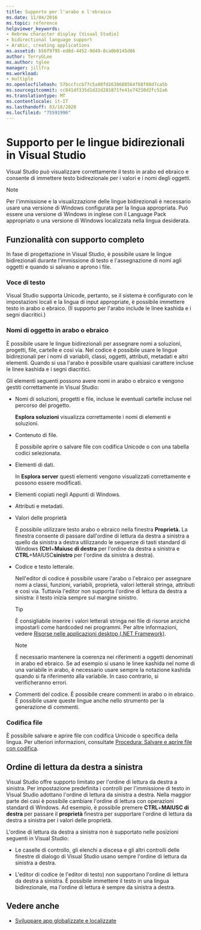 ```yaml
---
title: Supporto per l'arabo e l'ebraico
ms.date: 11/04/2016
ms.topic: reference
helpviewer_keywords:
- Hebrew character display [Visual Studio]
- bidirectional language support
- Arabic, creating applications
ms.assetid: b56f9795-ed8d-4452-9d49-8ca0b0145d86
author: TerryGLee
ms.author: tglee
manager: jillfra
ms.workload:
- multiple
ms.openlocfilehash: 57bccfccb77c5a80fd2630680564f88f08d7ca5b
ms.sourcegitcommit: cc841df335d1d22d281871fe41e74238d2fc52a6
ms.translationtype: MT
ms.contentlocale: it-IT
ms.lasthandoff: 03/18/2020
ms.locfileid: "75591996"
---
```

# <a name="support-for-bidirectional-languages-in-visual-studio"></a>Supporto per le lingue bidirezionali in Visual Studio

Visual Studio può visualizzare correttamente il testo in arabo ed ebraico e consente di immettere testo bidirezionale per i valori e i nomi degli oggetti.

> [!NOTE]
> Per l'immissione e la visualizzazione delle lingue bidirezionali è necessario usare una versione di Windows configurata per la lingua appropriata. Può essere una versione di Windows in inglese con il Language Pack appropriato o una versione di Windows localizzata nella lingua desiderata.

## <a name="fully-supported-features"></a>Funzionalità con supporto completo

In fase di progettazione in Visual Studio, è possibile usare le lingue bidirezionali durante l'immissione di testo e l'assegnazione di nomi agli oggetti e quando si salvano e aprono i file.

### <a name="text-entry"></a>Voce di testo

Visual Studio supporta Unicode, pertanto, se il sistema è configurato con le impostazioni locali e la lingua di input appropriate, è possibile immettere testo in arabo o ebraico. (Il supporto per l'arabo include le linee kashida e i segni diacritici.)

### <a name="arabic-or-hebrew-object-names"></a>Nomi di oggetto in arabo o ebraico

È possibile usare le lingue bidirezionali per assegnare nomi a soluzioni, progetti, file, cartelle e così via. Nel codice è possibile usare le lingue bidirezionali per i nomi di variabili, classi, oggetti, attributi, metadati e altri elementi. Quando si usa l'arabo è possibile usare qualsiasi carattere incluse le linee kashida e i segni diacritici.

Gli elementi seguenti possono avere nomi in arabo o ebraico e vengono gestiti correttamente in Visual Studio:

- Nomi di soluzioni, progetti e file, incluse le eventuali cartelle incluse nel percorso del progetto.

   **Esplora soluzioni** visualizza correttamente i nomi di elementi e soluzioni.

- Contenuto di file.

   È possibile aprire o salvare file con codifica Unicode o con una tabella codici selezionata.

- Elementi di dati.

   In **Esplora server** questi elementi vengono visualizzati correttamente e possono essere modificati.

- Elementi copiati negli Appunti di Windows.

- Attributi e metadati.

- Valori delle proprietà

   È possibile utilizzare testo arabo o ebraico nella finestra **Proprietà.** La finestra consente di passare dall'ordine di lettura da destra a sinistra a quello da sinistra a destra utilizzando le sequenze di tasti standard di Windows **(Ctrl**+**Maiusc di destra** per l'ordine da destra a sinistra e **CTRL**+MAIUSC**sinistro** per l'ordine da sinistra a destra).

- Codice e testo letterale.

   Nell'editor di codice è possibile usare l'arabo o l'ebraico per assegnare nomi a classi, funzioni, variabili, proprietà, valori letterali stringa, attributi e così via. Tuttavia l'editor non supporta l'ordine di lettura da destra a sinistra: il testo inizia sempre sul margine sinistro.

   > [!TIP]
   > È consigliabile inserire i valori letterali stringa nei file di risorse anziché impostarli come hardcoded nei programmi. Per altre informazioni, vedere [Risorse nelle applicazioni desktop (.NET Framework)](/dotnet/framework/resources/index).

   > [!NOTE]
   > È necessario mantenere la coerenza nei riferimenti a oggetti denominati in arabo ed ebraico. Se ad esempio si usano le linee kashida nel nome di una variabile in arabo, è necessario usare sempre la notazione kashida quando si fa riferimento alla variabile. In caso contrario, si verificheranno errori.

- Commenti del codice. È possibile creare commenti in arabo o in ebraico. È possibile usare queste lingue anche nello strumento per la generazione di commenti.

### <a name="file-encoding"></a>Codifica file

È possibile salvare e aprire file con codifica Unicode o specifica della lingua. Per ulteriori informazioni, consultate [Procedura: Salvare e aprire file con codifica](../ide/how-to-save-and-open-files-with-encoding.md).

## <a name="right-to-left-reading-order"></a>Ordine di lettura da destra a sinistra

Visual Studio offre supporto limitato per l'ordine di lettura da destra a sinistra. Per impostazione predefinita i controlli per l'immissione di testo in Visual Studio adottano l'ordine di lettura da sinistra a destra. Nella maggior parte dei casi è possibile cambiare l'ordine di lettura con operazioni standard di Windows. Ad esempio, è possibile premere **CTRL**+**MAIUSC di destra** per passare il **proprietà** finestra per supportare l'ordine di lettura da destra a sinistra per i valori delle proprietà.

L'ordine di lettura da destra a sinistra non è supportato nelle posizioni seguenti in Visual Studio:

- Le caselle di controllo, gli elenchi a discesa e gli altri controlli delle finestre di dialogo di Visual Studio usano sempre l'ordine di lettura da sinistra a destra.

- L'editor di codice (e l'editor di testo) non supportano l'ordine di lettura da destra a sinistra. È possibile immettere il testo in una lingua bidirezionale, ma l'ordine di lettura è sempre da sinistra a destra.

## <a name="see-also"></a>Vedere anche

- [Sviluppare app globalizzate e localizzate](globalizing-and-localizing-applications.md)
